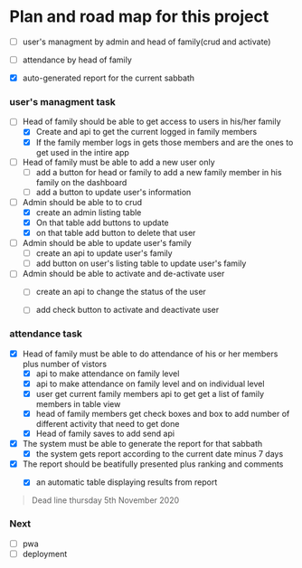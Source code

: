 # Plan and road map for this project

- [ ] user's managment by admin and head of family(crud and activate)
- [ ] attendance by head of family
- [x] auto-generated report for the current sabbath


### user's managment task

- [ ] Head of family should be able to get access to users in his/her family
    - [x] Create and api to get the current logged in family members
    - [x] If the family member logs in gets those members and are the ones to get used in the intire app
- [ ] Head of family must be able to add a new user only
    - [ ] add a button for head or family to add a new family member in his family on the dashboard
    - [ ] add a button to update user's information
- [ ] Admin should be able to to crud
    - [x] create an admin listing table
    - [x] On that table add buttons to update
    - [x] on that table add button to delete that user
- [ ] Admin should be able to update user's family
    - [ ] create an api to update user's family
    - [ ] add button on user's listing table to update user's family
- [ ] Admin should be able to activate and de-activate user
    - [ ] create an api to change the status of the user
    - [ ] add check button to activate and deactivate user


### attendance task

- [x] Head of family must be able to do attendance of his or her members plus number of vistors
   - [x] api to make attendance on family level
   - [x] api to make attendance on family level and on individual level
   - [x] user get current family members api to get get a list of family members in table view
   - [x] head of family members get check boxes and box to add number of different activity that need to get done
   - [x] Head of family saves to add send api
- [x] The system must be able to generate the report for that sabbath
   - [x] the system gets report according to the current date minus 7 days
- [x] The report should be beatifully presented plus ranking and comments
   - [x] an automatic table displaying results from report


> Dead line thursday 5th November 2020

### Next

- [ ] pwa
- [ ] deployment
